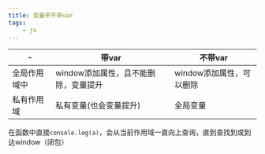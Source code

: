 ```yaml
---
title: 变量带不带var
tags:
    - js
---
```


-|带var|不带var
-|-|-
全局作用域中|window添加属性，且不能删除，变量提升|window添加属性，可以删除
私有作用域|私有变量(也会变量提升)|全局变量

在函数中直接`console.log(a)`，会从当前作用域一直向上查询，直到查找到或到达window（闭包）
